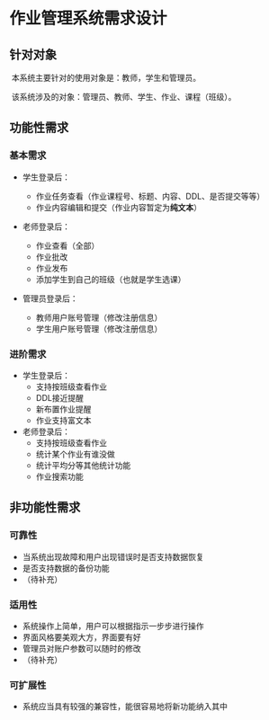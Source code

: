 # 作业管理系统需求设计

## 针对对象

​	本系统主要针对的使用对象是：教师，学生和管理员。

​	该系统涉及的对象：管理员、教师、学生、作业、课程（班级）。

## 功能性需求

### 基本需求

+ 学生登录后：
  + 作业任务查看（作业课程号、标题、内容、DDL、是否提交等等）
  + 作业内容编辑和提交（作业内容暂定为**纯文本**）


+ 老师登录后：
  + 作业查看（全部）
  + 作业批改
  + 作业发布
  + 添加学生到自己的班级（也就是学生选课）
+ 管理员登录后：
  + 教师用户账号管理（修改注册信息）
  + 学生用户账号管理（修改注册信息）

### 进阶需求

+ 学生登录后：
  + 支持按班级查看作业
  + DDL接近提醒
  + 新布置作业提醒
  + 作业支持富文本
+ 老师登录后：
  + 支持按班级查看作业
  + 统计某个作业有谁没做
  + 统计平均分等其他统计功能
  + 作业搜索功能

## 非功能性需求

### 可靠性

+ 当系统出现故障和用户出现错误时是否支持数据恢复
+ 是否支持数据的备份功能
+ （待补充）

### 适用性

+ 系统操作上简单，用户可以根据指示一步步进行操作
+ 界面风格要美观大方，界面要有好
+ 管理员对账户参数可以随时的修改
+ （待补充）

### 可扩展性

+ 系统应当具有较强的兼容性，能很容易地将新功能纳入其中

